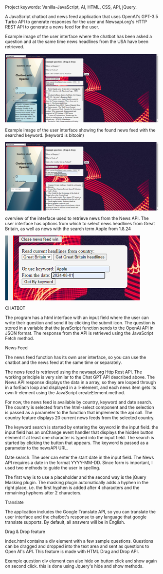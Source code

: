 Project keywords: Vanilla-JavaScript, AI, HTML, CSS, API, jQuery. 

A JavaScript chatbot and news feed application that uses OpenAI's GPT-3.5 Turbo API to generate responses for the user and Newsapi.org's HTTP REST API to generate a news feed for the user.

Example image of the user interface where the chatbot has been asked a question and at the same time news headlines from the USA have been retrieved.

![alt text](chatbot-1.png)


Example image of the user interface showing the found news feed with the searched keyword. (keyword is bitcoin)

![alt text](bykeyword.png)

overview of the interface used to retrieve news from the News API. The user interface has options from which to select news headlines from Great Britain, as well as news with the search term Apple from 1.8.24

![alt text](UInews.png)


CHATBOT

The program has a html interface with an input field where the user can write their question and send it by clicking the submit icon. The question is stored in a variable that the javaScript function sends to the OpenAi API in JSON format. The response from the API is retrieved using the JavaScript Fetch method.

News Feed

The news feed function has its own user interface, so you can use the chatbot and the news feed at the same time or separately.

The news feed is retrieved using the newsapi.org Http Rest API. The working principle is very similar to the Chat GPT API described above. The News API response displays the data in a array, so they are looped through in a forEach loop and displayed in a li-element, and each news item gets its own li-element using the JavaScript createElement method.

For now, the news feed is available by country, keyword and date search.
The country is selected from the html-select component and the selection is passed as a parameter to the function that implements the api call. The country feature displays 20 current news feeds from the selected country.

The keyword search is started by entering the keyword in the input field. the input field has an onChange event handler that displays the hidden button element if at least one character is typed into the input field. The search is started by clicking the button that appears.
The keyword is passed as a parameter to the newsAPI URL.

Date search. The user can enter the start date in the input field. The News API requires a date in the format YYYY-MM-DD. Since form is important, I used two methods to guide the user in spelling.

The first way is to use a placeholder and the second way is the jQuery Masking plugin.
The masking plugin automatically adds a hyphen in the right place, i.e. the first hyphen is added after 4 characters and the remaining hyphens after 2 characters.


Translate

The application includes the Google Translate API, so you can translate the user interface and the chatbot's response to any language that google translate supports. By default, all answers will be in English.

Drag & Drop feature

index.html contains a div element with a few sample questions. Questions can be dragged and dropped into the text area and sent as questions to Open AI's API. This feature is made with HTML Drag and Drop API.

Example question div element can also hide on button click and show again on second click. this is done using Jquery's hide and show methods.



